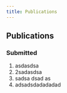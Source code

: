 ```yaml
---
title: Publications
---
```



## Publications

### Submitted

1. asdasdsa
2. 2sadasdsa
3. sadsa dsad as
4. adsadsdadadadad

